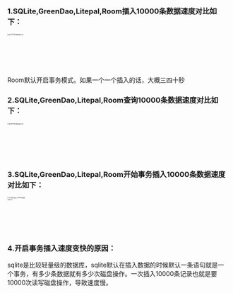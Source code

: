 ### 1.SQLite,GreenDao,Litepal,Room插入10000条数据速度对比如下：

<img src="插入10000条数据速度对比.jpg"  width=200px height=400px  alt="插入10000条数据速度对比" style="zoom:20%;" />

Room默认开启事务模式。如果一个一个插入的话，大概三四十秒

### 2.SQLite,GreenDao,Litepal,Room查询10000条数据速度对比如下：

<img src="查询10000条数据速度对比.jpg" width=200px height=400px  alt="查询10000条数据速度对比" style="zoom:20%;" />

### 3.SQLite,GreenDao,Litepal,Room开始事务插入10000条数据速度对比如下：



<img src="开启事务后插入10000条数据速度对比-6362190.jpg"  width=200px height=400px  alt="开启事务后插入10000条数据速度对比" style="zoom:20%;" />

### 4.开启事务插入速度变快的原因：

sqlite是比较轻量级的数据库，sqlite默认在插入数据的时候默认一条语句就是一个事务，有多少条数据就有多少次磁盘操作。一次插入10000条记录也就是要10000次读写磁盘操作，导致速度慢。



